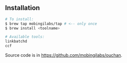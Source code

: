 ## Installation
```bash
# To install:
$ brew tap mobingilabs/tap # <-- only once
$ brew install <toolname>

# Available tools:
linkbatchd
ccf
```

Source code is in https://github.com/mobingilabs/ouchan.
